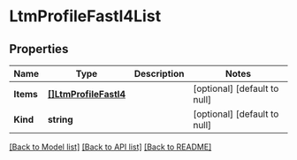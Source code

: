 # LtmProfileFastl4List

## Properties
Name | Type | Description | Notes
------------ | ------------- | ------------- | -------------
**Items** | [**[]LtmProfileFastl4**](ltm_profile_fastl4.md) |  | [optional] [default to null]
**Kind** | **string** |  | [optional] [default to null]

[[Back to Model list]](../README.md#documentation-for-models) [[Back to API list]](../README.md#documentation-for-api-endpoints) [[Back to README]](../README.md)


